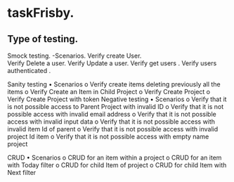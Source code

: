 # taskFrisby. 
Type of testing.
---------------
Smock testing.
-Scenarios.
Verify create User.  
Verify Delete  a user.
Verify Update  a user.
Verify get users .
Verify users authenticated .


Sanity testing
•	Scenarios
o	Verify create  items deleting previously all the items
o	Verify Create an Item in Child Project 
o	Verify Create Project 
o	Verify Create Project  with token
Negative testing
•	Scenarios
o	Verify that it is not  possible  access to  Parent Project with invalid ID
o	Verify that it is not  possible  access with invalid email address 
o	Verify that it is not  possible  access with invalid input data 
o	Verify that it is not  possible  access with invalid item Id  of parent 
o	Verify that it is not  possible  access with invalid project  Id  item 
o	Verify that it is not  possible  access with empty name project 

CRUD
•	Scenarios
o	CRUD for an item within a project
o	CRUD for an item with Today filter
o	CRUD for child Item of project
o	CRUD for child Item with Next filter

